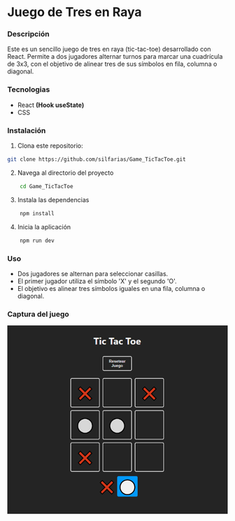 # Juego de Tres en Raya

### Descripción
Este es un sencillo juego de tres en raya (tic-tac-toe) desarrollado con React. Permite a dos jugadores alternar turnos para marcar una cuadrícula de 3x3, con el objetivo de alinear tres de sus símbolos en fila, columna o diagonal.

### Tecnologias

- React **(Hook useState)**
- CSS

### Instalación

1. Clona este repositorio:

```bash
git clone https://github.com/silfarias/Game_TicTacToe.git
```

2. Navega al directorio del proyecto

```bash 
    cd Game_TicTacToe
```

3. Instala las dependencias
```bash 
    npm install
```
4. Inicia la aplicación
```bash 
    npm run dev
```

### Uso

- Dos jugadores se alternan para seleccionar casillas.
- El primer jugador utiliza el símbolo 'X' y el segundo 'O'.
- El objetivo es alinear tres símbolos iguales en una fila, columna o diagonal.

### Captura del juego
![alt text](image.png)